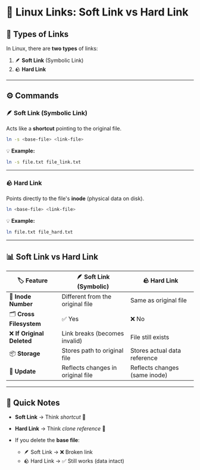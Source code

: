 # 🔗 **Linux Links: Soft Link vs Hard Link**

## 📝 **Types of Links**

In Linux, there are **two types** of links:

1. 🪶 **Soft Link** (Symbolic Link)
2. 🪨 **Hard Link**

---

## ⚙️ **Commands**

### 🪶 **Soft Link (Symbolic Link)**

Acts like a **shortcut** pointing to the original file.

```bash
ln -s <base-file> <link-file>
```

💡 **Example:**

```bash
ln -s file.txt file_link.txt
```

---

### 🪨 **Hard Link**

Points directly to the file's **inode** (physical data on disk).

```bash
ln <base-file> <link-file>
```

💡 **Example:**

```bash
ln file.txt file_hard.txt
```

---

## 📊 **Soft Link vs Hard Link**

| 🏷️ Feature               | 🪶 Soft Link (Symbolic)           | 🪨 Hard Link                  |
| ------------------------- | --------------------------------- | ----------------------------- |
| 🔢 **Inode Number**       | Different from the original file  | Same as original file         |
| 🗂 **Cross Filesystem**   | ✅ Yes                             | ❌ No                          |
| ❌ **If Original Deleted** | Link breaks (becomes invalid)     | File still exists             |
| 📦 **Storage**            | Stores path to original file      | Stores actual data reference  |
| 🔄 **Update**             | Reflects changes in original file | Reflects changes (same inode) |

---

## 🧠 **Quick Notes**

* **Soft Link** → Think *shortcut* 📎
* **Hard Link** → Think *clone reference* 📀
* If you delete the **base file**:

  * 🪶 Soft Link → ❌ Broken link
  * 🪨 Hard Link → ✅ Still works (data intact)

